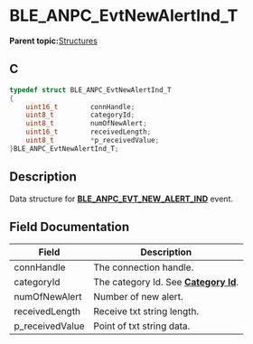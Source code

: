 # BLE\_ANPC\_EvtNewAlertInd\_T

**Parent topic:**[Structures](GUID-EEC87BE4-9397-4DE3-B2A3-A61C788AA4DE.md)

## C

```c
typedef struct BLE_ANPC_EvtNewAlertInd_T
{
    uint16_t        connHandle;
    uint8_t         categoryId;
    uint8_t         numOfNewAlert;
    uint16_t        receivedLength;
    uint8_t         *p_receivedValue;
}BLE_ANPC_EvtNewAlertInd_T;
```

## Description

Data structure for **[BLE\_ANPC\_EVT\_NEW\_ALERT\_IND](GUID-19DD8E02-2F17-4294-AD2C-97BEB9E9F804.md)** event.

## Field Documentation

|Field|Description|
|-----|-----------|
|connHandle|The connection handle.|
|categoryId|The category Id. See **[Category Id](GUID-0B938EFE-3C65-4A9F-8AE7-6803552927F5.md)**.|
|numOfNewAlert|Number of new alert.|
|receivedLength|Receive txt string length.|
|p\_receivedValue|Point of txt string data.|

